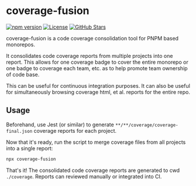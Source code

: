 # coverage-fusion

[![npm version](https://badge.fury.io/js/@cats-cradle%2Frush-coverage.svg)](https://badge.fury.io/js/@cats-cradle%2Frush-coverage)
[![License](https://img.shields.io/badge/License-MIT-brightgreen.svg)](LICENSE)
[![GitHub Stars](https://img.shields.io/github/stars/hxtree/galaxyops?style=social)](https://github.com/hxtree/galaxyops/stargazers)

coverage-fusion is a code coverage consolidation tool for PNPM based monorepos.

It consolidates code coverage reports from multiple projects into one report.
This allows for one coverage badge to cover the entire monorepo or one badge to
coverage each team, etc. as to help promote team ownership of code base.

This can be useful for continuous integration purposes. It can also be useful
for simultaneously browsing coverage html, et al. reports for the entire repo.

## Usage

Beforehand, use Jest (or similar) to generate
`**/**/coverage/coverage-final.json` coverage reports for each project.

Now that it's ready, run the script to merge coverage files from all projects
into a single report:

```bash
npx coverage-fusion
```

That's it! The consolidated code coverage reports are generated to cwd
`./coverage`. Reports can reviewed manually or integrated into CI.
